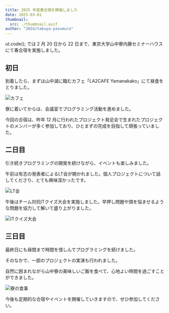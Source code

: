 ```yaml
---
title: 2025 年度春合宿を開催しました
date: 2025-03-01
thumbnail:
  src: ./thumbnail.avif
author: "2024/takuya-yasumura"
---
```


ut.code(); では 2 月 20 日から 22 日まで、東京大学山中寮内藤セミナーハウスにて春合宿を実施しました。

## 初日

到着したら、まずは山中湖に臨むカフェ「LA2CAFE Yamanakako」にて昼食をとりました。

![カフェ](./cafe.avif)

寮に着いてからは、会議室でプログラミング活動を進めました。

今回の合宿は、昨年 12 月に行われたプロジェクト発足会で生まれたプロジェクトのメンバーが多く参加しており、ひとまずの完成を目指して頑張っていました。

## 二日目

引き続きプログラミングの開発を続けながら、イベントも楽しみました。

午前は有志の発表者によるLT会が開かれました。個人プロジェクトについて話してくださり、とても興味深かったです。

![LT会](./lt-event.avif)

午後はチーム対抗ITクイズ大会を実施しました。早押し問題や頭を悩ませるような問題を協力して解いて盛り上がりました。

![ITクイズ大会](./it-quiz.avif)

## 三日目

最終日にも昼間まで時間を惜しんでプログラミングを続けました。

そのなかで、一部のプロジェクトの実演も行われました。

自然に囲まれながら山中寮の美味しいご飯を食べて、心地よい時間を過ごすことができました。

![寮の食事](./dining-room.avif)

今後も定期的な合宿やイベントを開催していきますので、ぜひ参加してください。
